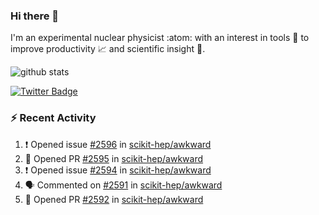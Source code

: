 ### Hi there 👋 

I'm an experimental nuclear physicist :atom: with an interest in tools :wrench: to improve productivity :chart_with_upwards_trend: and scientific insight :telescope:.

![github stats](https://github-readme-stats.vercel.app/api?username=agoose77&show_icons=true&hide_rank=true&hide_title=true&bg_color=30,e76445,904e95&text_color=efe3ec&icon_color=efe3ec)
<!--
**agoose77/agoose77** is a ✨ _special_ ✨ repository because its `README.md` (this file) appears on your GitHub profile.

Here are some ideas to get you started:

- 🔭 I’m currently working on ...
- 🌱 I’m currently learning ...
- 👯 I’m looking to collaborate on ...
- 🤔 I’m looking for help with ...
- 💬 Ask me about ...
- 📫 How to reach me: ...
- 😄 Pronouns: ...
- ⚡ Fun fact: ...
-->

[![Twitter Badge](https://img.shields.io/twitter/follow/agoose77?style=flat-square&logo=Twitter&logoColor=white&color=cornflowerblue)](https://twitter.com/agoose77)

### :zap: Recent Activity

<!--START_SECTION:activity-->
1. ❗ Opened issue [#2596](https://github.com/scikit-hep/awkward/issues/2596) in [scikit-hep/awkward](https://github.com/scikit-hep/awkward)
2. 💪 Opened PR [#2595](https://github.com/scikit-hep/awkward/pull/2595) in [scikit-hep/awkward](https://github.com/scikit-hep/awkward)
3. ❗ Opened issue [#2594](https://github.com/scikit-hep/awkward/issues/2594) in [scikit-hep/awkward](https://github.com/scikit-hep/awkward)
4. 🗣 Commented on [#2591](https://github.com/scikit-hep/awkward/issues/2591#issuecomment-1652538980) in [scikit-hep/awkward](https://github.com/scikit-hep/awkward)
5. 💪 Opened PR [#2592](https://github.com/scikit-hep/awkward/pull/2592) in [scikit-hep/awkward](https://github.com/scikit-hep/awkward)
<!--END_SECTION:activity-->
